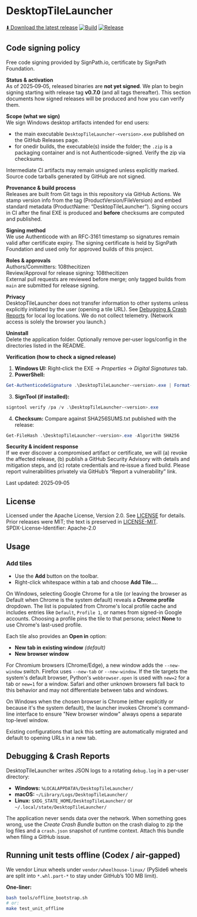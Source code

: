 # DesktopTileLauncher
[⬇️ Download the latest release](https://github.com/108thecitizen/DesktopTileLauncher/releases/latest)
[![Build](https://github.com/108thecitizen/DesktopTileLauncher/actions/workflows/build.yml/badge.svg?branch=main)](https://github.com/108thecitizen/DesktopTileLauncher/actions/workflows/build.yml)
[![Release](https://github.com/108thecitizen/DesktopTileLauncher/actions/workflows/release-tag.yml/badge.svg)](https://github.com/108thecitizen/DesktopTileLauncher/actions/workflows/release-tag.yml)

## Code signing policy

Free code signing provided by SignPath.io, certificate by SignPath Foundation.

**Status & activation**  
As of 2025‑09‑05, released binaries are **not yet signed**. We plan to begin signing starting with release tag **v0.7.0** (and all tags thereafter). This section documents how signed releases will be produced and how you can verify them.

**Scope (what we sign)**  
We sign Windows desktop artifacts intended for end users:
- the main executable `DesktopTileLauncher-<version>.exe` published on the GitHub Releases page.
- for onedir builds, the executable(s) inside the folder; the `.zip` is a packaging container and is not Authenticode-signed. Verify the zip via checksums.

Intermediate CI artifacts may remain unsigned unless explicitly marked. Source code tarballs generated by GitHub are not signed.

**Provenance & build process**  
Releases are built from Git tags in this repository via GitHub Actions. We stamp version info from the tag (ProductVersion/FileVersion) and embed standard metadata (ProductName: “DesktopTileLauncher”). Signing occurs in CI after the final EXE is produced and **before** checksums are computed and published.

**Signing method**  
We use Authenticode with an RFC‑3161 timestamp so signatures remain valid after certificate expiry. The signing certificate is held by SignPath Foundation and used only for approved builds of this project.

**Roles & approvals**  
Authors/Committers: 108thecitizen  
Review/Approval for release signing: 108thecitizen  
External pull requests are reviewed before merge; only tagged builds from `main` are submitted for release signing.

**Privacy**  
DesktopTileLauncher does not transfer information to other systems unless explicitly initiated by the user (opening a tile URL). See [Debugging & Crash Reports](#debugging--crash-reports) for local log locations. We do not collect telemetry. (Network access is solely the browser you launch.) 

**Uninstall**  
Delete the application folder. Optionally remove per‑user logs/config in the directories listed in the README.

**Verification (how to check a signed release)**  
1) **Windows UI:** Right‑click the EXE → *Properties* → *Digital Signatures* tab.  
2) **PowerShell:** 
```powershell 
Get-AuthenticodeSignature .\DesktopTileLauncher-<version>.exe | Format-List
```
3) **SignTool (if installed):** 
```powershell 
signtool verify /pa /v .\DesktopTileLauncher-<version>.exe
```
4) **Checksum:** Compare against SHA256SUMS.txt published with the release:
```powershell 
Get-FileHash .\DesktopTileLauncher-<version>.exe -Algorithm SHA256
```

**Security & incident response**  
If we ever discover a compromised artifact or certificate, we will (a) revoke the affected release, (b) publish a GitHub Security Advisory with details and mitigation steps, and (c) rotate credentials and re‑issue a fixed build. Please report vulnerabilities privately via GitHub’s “Report a vulnerability” link.

Last updated: 2025‑09‑05

## License

Licensed under the Apache License, Version 2.0. See [LICENSE](./LICENSE) for details.  
Prior releases were MIT; the text is preserved in [LICENSE-MIT](./LICENSE-MIT).  
SPDX-License-Identifier: Apache-2.0

## Usage
### Add tiles

- Use the **Add** button on the toolbar.
- Right-click whitespace within a tab and choose **Add Tile…**.

On Windows, selecting Google Chrome for a tile (or leaving the browser as
Default when Chrome is the system default) reveals a **Chrome profile**
dropdown. The list is populated from Chrome's local profile cache and includes
entries like `Default`, `Profile 1`, or names from signed-in Google accounts.
Choosing a profile pins the tile to that persona; select **None** to use
Chrome's last-used profile.

Each tile also provides an **Open in** option:

* **New tab in existing window** *(default)*
* **New browser window**

For Chromium browsers (Chrome/Edge), a new window adds the `--new-window`
switch. Firefox uses `--new-tab` or `--new-window`. If the tile targets the
system's default browser, Python's `webbrowser.open` is used with `new=2` for a
tab or `new=1` for a window. Safari and other unknown browsers fall back to
this behavior and may not differentiate between tabs and windows.

On Windows when the chosen browser is Chrome (either explicitly or because it's
the system default), the launcher invokes Chrome's command-line interface to
ensure "New browser window" always opens a separate top-level window.

Existing configurations that lack this setting are automatically migrated and
default to opening URLs in a new tab.

## Debugging & Crash Reports

DesktopTileLauncher writes JSON logs to a rotating `debug.log` in a per-user
directory:

* **Windows:** `%LOCALAPPDATA%/DesktopTileLauncher/`
* **macOS:** `~/Library/Logs/DesktopTileLauncher/`
* **Linux:** `$XDG_STATE_HOME/DesktopTileLauncher/` or
  `~/.local/state/DesktopTileLauncher/`

The application never sends data over the network.  When something goes wrong,
use the *Create Crash Bundle* button on the crash dialog to zip the log files
and a `crash.json` snapshot of runtime context.  Attach this bundle when filing
a GitHub issue.

## Running unit tests offline (Codex / air‑gapped)

We vendor Linux wheels under `vendor/wheelhouse-linux/` (PySide6 wheels are split into `*.whl.part-*` to stay under GitHub’s 100 MB limit).

**One-liner:**
```bash
bash tools/offline_bootstrap.sh
# or:
make test_unit_offline
